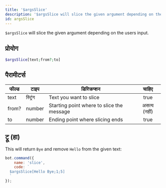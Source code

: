 ```yaml
---
title: '$argsSlice'
description: '$argsSlice will slice the given argument depending on the users input.'
id: argsSlice
---
```


`$argsSlice` will slice the given argument depending on the users input.

## प्रोयोग

```php
$argsSlice[text;from?;to] 
```

## पैरामीटर्स

| फील्ड | टाइप     | डिस्क्रिप्शन                              |    चाहिए     |
| ----- | -------- | ----------------------------------------- |:------------:|
| text  | स्ट्रिंग | Text you want to slice                    |     true     |
| from? | number   | Starting point where to slice the message | असत्य (नहीं) |
| to    | number   | Ending point where slicing ends           |     true     |

## ट्रू (हा)

This will return `Bye` and remove `Hello` from the given text:

```javascript
bot.command({
    name: 'slice',
    code: `
  $argsSlice[Hello Bye;1;5]
  `
});
```
